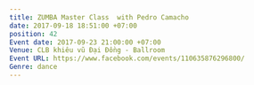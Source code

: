 ```yaml
---
title: ZUMBA Master Class  with Pedro Camacho
date: 2017-09-18 18:51:00 +07:00
position: 42
Event date: 2017-09-23 21:00:00 +07:00
Venue: CLB khiêu vũ Đại Đồng - Ballroom
Event URL: https://www.facebook.com/events/110635876296800/
Genre: dance
---
```


